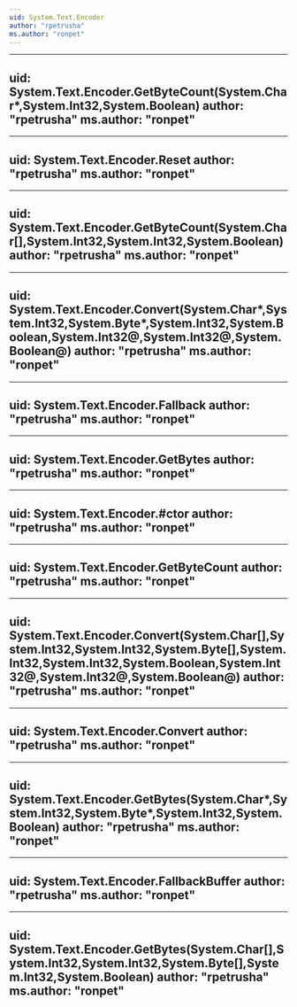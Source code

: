 ```yaml
---
uid: System.Text.Encoder
author: "rpetrusha"
ms.author: "ronpet"
---
```


---
uid: System.Text.Encoder.GetByteCount(System.Char*,System.Int32,System.Boolean)
author: "rpetrusha"
ms.author: "ronpet"
---

---
uid: System.Text.Encoder.Reset
author: "rpetrusha"
ms.author: "ronpet"
---

---
uid: System.Text.Encoder.GetByteCount(System.Char[],System.Int32,System.Int32,System.Boolean)
author: "rpetrusha"
ms.author: "ronpet"
---

---
uid: System.Text.Encoder.Convert(System.Char*,System.Int32,System.Byte*,System.Int32,System.Boolean,System.Int32@,System.Int32@,System.Boolean@)
author: "rpetrusha"
ms.author: "ronpet"
---

---
uid: System.Text.Encoder.Fallback
author: "rpetrusha"
ms.author: "ronpet"
---

---
uid: System.Text.Encoder.GetBytes
author: "rpetrusha"
ms.author: "ronpet"
---

---
uid: System.Text.Encoder.#ctor
author: "rpetrusha"
ms.author: "ronpet"
---

---
uid: System.Text.Encoder.GetByteCount
author: "rpetrusha"
ms.author: "ronpet"
---

---
uid: System.Text.Encoder.Convert(System.Char[],System.Int32,System.Int32,System.Byte[],System.Int32,System.Int32,System.Boolean,System.Int32@,System.Int32@,System.Boolean@)
author: "rpetrusha"
ms.author: "ronpet"
---

---
uid: System.Text.Encoder.Convert
author: "rpetrusha"
ms.author: "ronpet"
---

---
uid: System.Text.Encoder.GetBytes(System.Char*,System.Int32,System.Byte*,System.Int32,System.Boolean)
author: "rpetrusha"
ms.author: "ronpet"
---

---
uid: System.Text.Encoder.FallbackBuffer
author: "rpetrusha"
ms.author: "ronpet"
---

---
uid: System.Text.Encoder.GetBytes(System.Char[],System.Int32,System.Int32,System.Byte[],System.Int32,System.Boolean)
author: "rpetrusha"
ms.author: "ronpet"
---

